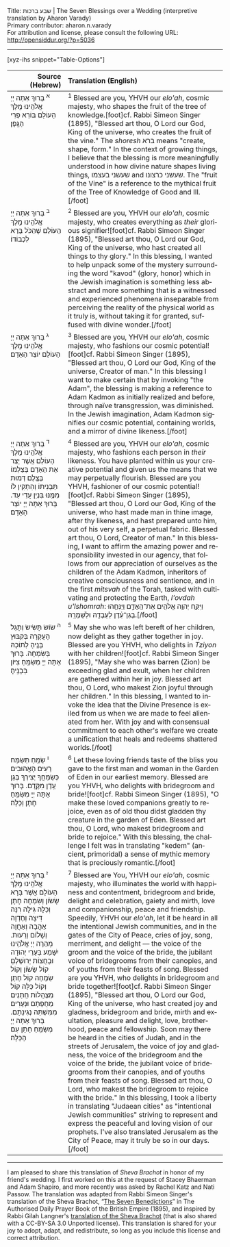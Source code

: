<html>
<head></head>
<body>
Title: שבע ברכות | The Seven Blessings over a Wedding (interpretive translation by Aharon Varady)<br />
Primary contributor: aharon.n.varady<br />
For attribution and license, please consult the following URL: <a href="http://opensiddur.org/?p=5036">http://opensiddur.org/?p=5036</a>
<p />
<hr />

[xyz-ihs snippet="Table-Options"]<table style="margin-left: auto; margin-right: auto;" class="draggable">
<thead><tr><th id="x" style="text-align: right;">Source (Hebrew)</th><th style="text-align: left;">Translation (English)</th></tr></thead>
<tbody>
<tr>
<td style="vertical-align:top;">
<div class="liturgy" lang="he">
<sup>א</sup> בָּרוּךְ אַתָּה
 יְיָ אֱלֹהֵֽינוּ 
מֶֽלֶךְ הָעוֹלָם 
בּוֹרֵא פְּרִי הַגָּֽפֶן׃
</span></div></td>
 
<td style="vertical-align:top;"><div class="english" lang="en">
<sup>1</sup> Blessed are you, 
YHVH our <em>elo'ah</em>, 
cosmic majesty, 
who shapes the fruit of the tree of knowledge.[foot]cf. Rabbi Simeon Singer (1895), "Blessed art thou, O Lord our God, King of the universe, who creates the fruit of the vine." The <em>shoresh</em> <span class="hebrew" lang="he">ברא</span> means "create, shape, form." In the context of growing things, I believe that the blessing is more meaningfully understood in how divine nature shapes living things, <span class="hebrew" lang="he">שעשני בעצמו</span> and <span class="hebrew" lang="he">שעשני כרצונו</span>. The "fruit of the Vine" is a reference to the mythical fruit of the Tree of Knowledge of Good and Ill.[/foot]
</div></td></tr>


<tr><td style="vertical-align:top;"><div class="liturgy" lang="he">
<sup>ב</sup> בָּרוּךְ אַתָּה
 יְיָ אֱלֹהֵֽינוּ 
מֶֽלֶךְ הָעוֹלָם 
שֶׁהַכֹּל בָּרָא לִכְבוֹדוֹ׃
</span></div></td>
 
<td style="vertical-align:top;"><div class="english" lang="en">
<sup>2</sup> Blessed are you, 
YHVH our <em>elo'ah</em>, 
cosmic majesty, 
who creates everything as <em>their</em> glorious signifier![foot]cf. Rabbi Simeon Singer (1895), "Blessed art thou, O Lord our God, King of the universe, who hast created all things to thy glory." In this blessing, I wanted to help unpack some of the mystery surrounding the word "kavod" (glory, honor) which in the Jewish imagination is something less abstract and more something that is a witnessed and experienced phenomena inseparable from perceiving the reality of the physical world as it truly is, without taking it for granted, suffused with divine wonder.[/foot]
</div></td></tr>


<tr><td style="vertical-align:top;"><div class="liturgy" lang="he">
<sup>ג</sup> בָּרוּךְ אַתָּה 
יְיָ אֱלֹהֵֽינוּ 
מֶֽלֶךְ הָעוֹלָם  
יוֹצֵר הָאָדָם׃
</span></div></td>
 
<td style="vertical-align:top;"><div class="english" lang="en">
<sup>3</sup> Blessed are you, 
YHVH our <em>elo'ah</em>, 
cosmic majesty, 
who fashions our cosmic potential![foot]cf. Rabbi Simeon Singer (1895), "Blessed art thou, O Lord our God, King of the universe, Creator of man."  In this blessing I want to make certain that by invoking "the Adam", the blessing is making a reference to Adam Kadmon as initially realized and before, through naïve transgression, was diminished. In the Jewish imagination, Adam Kadmon signifies our cosmic potential, containing worlds, and a mirror of divine likeness.[/foot]
    </div></td></tr>


<tr><td style="vertical-align:top;"><div class="liturgy" lang="he">
<sup>ד</sup> בָּרוּךְ אַתָּה 
יְיָ אֱלֹהֵֽינוּ 
מֶֽלֶךְ הָעוֹלָם 
אֲשֶׁר יָצַר אֶת הָאָדָם בְּצַלְמוֹ 
בְּצֶֽלֶם דְּמוּת תַּבְנִיתוֹ 
וְהִתְקִין לוֹ מִמֶּֽנּוּ בִּנְיַן עֲדֵי עַד. 
בָּרוּךְ אַתָּה יְיָ 
יוֹצֵר הָאָדָם׃
</span></div></td>
 
<td style="vertical-align:top;"><div class="english" lang="en">
<sup>4</sup> Blessed are you,
 YHVH our <em>elo'ah</em>,
 cosmic majesty,
 who fashions each person in <em>their</em> likeness. 
You have planted within us your creative potential
 and given us the means that we may perpetually flourish. 
Blessed are you YHVH, 
fashioner of our cosmic potential![foot]cf. Rabbi Simeon Singer (1895), "Blessed art thou, O Lord our God, King of the universe, who hast made man in thine image, after thy likeness, and hast prepared unto him, out of his very self, a perpetual fabric. Blessed art thou, O Lord, Creator of man." In this blessing, I want to affirm the amazing power and responsibility invested in our agency, that follows from our appreciation of ourselves as the children of the Adam Kadmon, inheritors of creative consciousness and sentience, and in the first <em>mitsvah</em> of the Torah, tasked with cultivating and protecting the Earth, <em>l'ovdah u'lshomrah</em>: <span class="hebrew" lang="he">וַיִּקַּ֛ח יְהוָ֥ה אֱלֹהִ֖ים אֶת־הָֽאָדָ֑ם וַיַּנִּחֵ֣הוּ בְגַן־עֵ֔דֶן לְעָבְדָ֖הּ וּלְשָׁמְרָֽהּ׃</span>.[/foot]
</div></td></tr>


<tr><td style="vertical-align:top;"><div class="liturgy" lang="he">
<sup>ה</sup> שׂוֹשׂ תָּשִׂישׂ וְתָגֵל הָעֲקָרָה 
בְּקִבּוּץ בָּנֶֽיהָ לְתוֹכָהּ בְּשִׂמְחָה. 
‏בָּרוּךְ אַתָּה יְיָ 
מְשַׂמֵּֽחַ צִיּוֹן בְּבָנֶֽיהָ׃
</span></div></td>
 
<td style="vertical-align:top;"><div class="english" lang="en">
<sup>5</sup> May she who was left bereft of her children, 
now delight as they gather together in joy. 
Blessed are you YHVH, 
who delights in <em>Tziyon</em> with her children![foot]cf. Rabbi Simeon Singer (1895), "May she who was barren (Zion) be exceeding glad and exult, when her children are gathered within her in joy. Blessed art thou, O Lord, who makest Zion joyful through her children." In this blessing, I wanted to invoke the idea that the Divine Presence is exiled from us when we are made to feel alienated from her. With joy and with consensual commitment to each other's welfare we create a unification that heals and redeems shattered worlds.[/foot]
</div></td></tr>


<tr><td style="vertical-align:top;"><div class="liturgy" lang="he">
<sup>ו</sup> שַׂמֵּֽחַ תְּשַׂמַּח רֵעִים הָאֲהוּבִים 
כְּשַׂמֵּחֲךָ יְצִירְךָ 
בְּגַן עֵֽדֶן 
מִקֶּֽדֶם. 
‏בָּרוּךְ אַתָּה יְיָ 
מְשַׂמֵּֽחַ חָתָן וְכַלָּה׃‏
</span></div></td>
 
<td style="vertical-align:top;"><div class="english" lang="en">
<sup>6</sup> Let these loving friends 
taste of the bliss you gave to the first man and woman
 in the Garden of Eden
 in our earliest memory. 
Blessed are you YHVH, 
who delights with bridegroom and bride![foot]cf. Rabbi Simeon Singer (1895), "O make these loved companions greatly to rejoice, even as of old thou didst gladden thy creature in the garden of Eden. Blessed art thou, O Lord, who makest bridegroom and bride to rejoice." With this blessing, the challenge I felt was in translating "kedem" (ancient, primoridal) a sense of mythic memory that is preciously romantic.[/foot]
</div></td></tr>


<tr><td style="vertical-align:top;"><div class="liturgy" lang="he">
<sup>ז</sup> בָּרוּךְ אַתָּה
 יְיָ אֱלֹהֵֽינוּ 
מֶֽלֶךְ הָעוֹלָם 
אֲשֶׁר בָּרָא שָׂשׂוֹן וְשִׂמְחָה 
חָתָן וְכַלָּה 
גִּילָה רִנָּה 
דִּיצָה וְחֶדְוָה  
אַהֲבָה וְאַחֲוָה 
וְשָׁלוֹם וְרֵעוּת. 
מְהֵרָה 
יְיָ אֱלֹהֵֽינוּ 
יִשָּׁמַע בְּעָרֵי יְהוּדָה 
וּבְחֻצוֹת יְרוּשָׁלָםִ 
קוֹל שָׂשׂוֹן וְקוֹל שִׂמְחָה 
קוֹל חָתָן וְקוֹל כַּלָּה  
קוֹל מִצְהֲלוֹת חֲתָנִים מֵחֻפָּתָם 
וּנְעָרִים מִמִּשְׁתֵּה נְגִינָתָם. 
בָּרוּךְ אַתָּה יְיָ 
מְשַׂמֵּֽחַ חָתָן עִם הַכַּלָּה׃
</span></div></td>
 
<td style="vertical-align:top;"><div class="english" lang="en">
<sup>7</sup> Blessed are You,
 YHVH our <em>elo'ah</em>,
 cosmic majesty,
 who illuminates the world with happiness and contentment, 
bridegroom and bride,
delight and celebration,
gaiety and mirth,
love and companionship, 
peace and friendship. 
Speedily, 
YHVH our <em>elo'ah</em>, 
let it be heard in all the intentional Jewish communities, 
and in the gates of the City of Peace, 
cries of joy, song, merriment, and delight — 
the voice of the groom and the voice of the bride, 
the jubilant voice of bridegrooms from their canopies, 
and of youths from their feasts of song. 
Blessed are you YHVH, 
who delights in bridegroom and bride together![foot]cf. Rabbi Simeon Singer (1895), "Blessed art thou, O Lord our God, King of the universe, who hast created joy and gladness, bridegroom and bride, mirth and exultation, pleasure and delight, love, brotherhood, peace and fellowship. Soon may there be heard in the cities of Judah, and in the streets of Jerusalem, the voice of joy and gladness, the voice of the bridegroom and the voice of the bride, the jubilant voice of bridegrooms from their canopies, and of youths from their feasts of song. Blessed art thou, O Lord, who makest the bridegroom to rejoice with the bride." In this blessing, I took a liberty in translating "Judaean cities" as "intentional Jewish communities" striving to represent and express the peaceful and loving vision of our prophets. I've also translated Jerusalem as the City of Peace, may it truly be so in our days. [/foot]
</div></td></tr></tbody></table>

<hr />

I am pleased to share this translation of <em>Sheva Brachot</em> in honor of my friend's wedding. I first worked on this at the request of Stacey Bhaerman and Adam Shapiro, and more recently was asked by Rachel Katz and Nati Passow. The translation was adapted from Rabbi Simeon Singer's translation of the Sheva Brachot, “<a href="http://www.sacred-texts.com/jud/spb/spb46.htm">The Seven Benedictions</a>” in The Authorised Daily Prayer Book of the British Empire (1895), and inspired by Rabbi Gilah Langner's <a href="http://kerem.org/a-taste-of-kerem/seven-wedding-blessings">translation of the Sheva Brachot</a> (that is also shared with a CC-BY-SA 3.0 Unported license). This translation is shared for your joy to adopt, adapt, and redistribute, so long as you include this license and correct attribution.
</body>
</html>